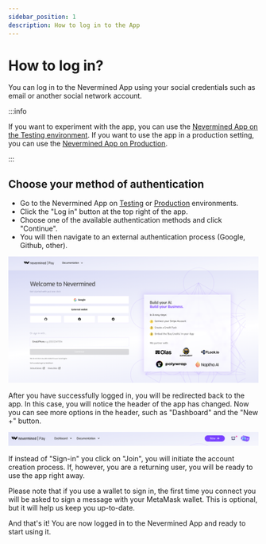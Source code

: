 ```yaml
---
sidebar_position: 1
description: How to log in to the App
---
```


# How to log in?

You can log in to the Nevermined App using your social credentials such as email or another social network account.

:::info

If you want to experiment with the app, you can use the <ins>[Nevermined App on the Testing environment](https://testing.nevermined.app/)</ins>. If you want to use the app in a production setting, you can use the <ins>[Nevermined App on Production](https://nevermined.app/)</ins>.

:::

## Choose your method of authentication

- Go to the Nevermined App on <ins>[Testing](https://testing.nevermined.app/)</ins> or <ins>[Production](https://nevermined.app/)</ins> environments.
- Click the "Log in" button at the top right of the app.
- Choose one of the available authentication methods and click "Continue".
- You will then navigate to an external authentication process (Google, Github, other).

<p align="center"><img src="/images/tutorials/web2auth/login-modal.png" /></p>

After you have successfully logged in, you will be redirected back to the app. In this case, you will notice the header of the app has changed. Now you can see more options in the header, such as "Dashboard" and the "New +" button.

<p align="center"><img src="/images/tutorials/web2auth/user_logged_in_header.png" /></p>

If instead of "Sign-in" you click on "Join", you will initiate the account creation process. If, however, you are a returning user, you will be ready to use the app right away.

Please note that if you use a wallet to sign in, the first time you connect you will be asked to sign a message with your MetaMask wallet. This is optional, but it will help us keep you up-to-date.

And that's it! You are now logged in to the Nevermined App and ready to start using it.
